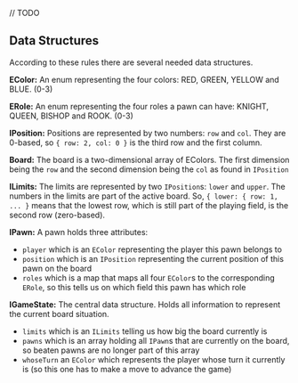 // TODO



## Data Structures

According to these rules there are several needed data structures.

**EColor:** An enum representing the four colors: RED, GREEN, YELLOW and BLUE. (0-3)

**ERole:** An enum representing the four roles a pawn can have: KNIGHT, QUEEN, BISHOP and ROOK. (0-3)

**IPosition:** Positions are represented by two numbers: `row` and `col`. They are 0-based, so `{ row: 2, col: 0 }` is the third row and the first column.

**Board:** The board is a two-dimensional array of EColors. The first dimension being the `row` and the second dimension being the `col` as found in `IPosition`

**ILimits:** The limits are represented by two `IPosition`s: `lower` and `upper`. The numbers in the limits are part of the active board. So, `{ lower: { row: 1, ... }` means that the lowest row, which is still part of the playing field, is the second row (zero-based).

**IPawn:** A pawn holds three attributes:
- `player` which is an `EColor` representing the player this pawn belongs to
- `position` which is an `IPosition` representing the current position of this pawn on the board
- `roles` which is a map that maps all four `EColor`s to the corresponding `ERole`, so this tells us on which field this pawn has which role

**IGameState:** The central data structure. Holds all information to represent the current board situation.
- `limits` which is an `ILimits` telling us how big the board currently is
- `pawns` which is an array holding all `IPawn`s that are currently on the board, so beaten pawns are no longer part of this array
- `whoseTurn` an `EColor` which represents the player whose turn it currently is (so this one has to make a move to advance the game)